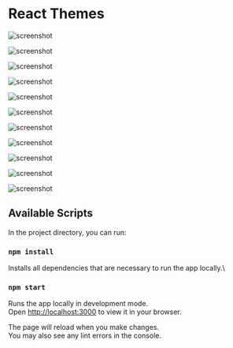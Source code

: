 # React Themes

![screenshot](screenshots/light.png)

![screenshot](screenshots/dark.png)

![screenshot](screenshots/olive.png)

![screenshot](screenshots/purple-ish.png)

![screenshot](screenshots/peach.png)

![screenshot](screenshots/tuxedo.png)

![screenshot](screenshots/hacker.png)

![screenshot](screenshots/all-white.png)

![screenshot](screenshots/forest.png)

![screenshot](screenshots/goldblue.png)

![screenshot](screenshots/polaroid.png)

## Available Scripts

In the project directory, you can run:

### `npm install`

Installs all dependencies that are necessary to run the app locally.\

### `npm start`

Runs the app locally in development mode.\
Open [http://localhost:3000](http://localhost:3000) to view it in your browser.

The page will reload when you make changes.\
You may also see any lint errors in the console.
